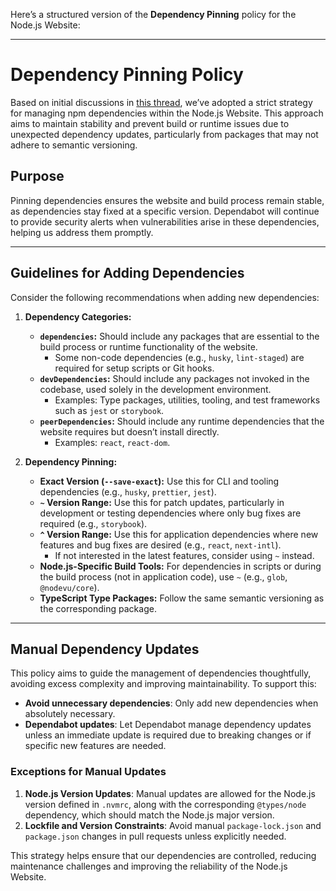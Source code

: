 Here’s a structured version of the **Dependency Pinning** policy for the Node.js Website:

---

# Dependency Pinning Policy

Based on initial discussions in [this thread](https://github.com/nodejs/nodejs.org/discussions/5491), we’ve adopted a strict strategy for managing npm dependencies within the Node.js Website. This approach aims to maintain stability and prevent build or runtime issues due to unexpected dependency updates, particularly from packages that may not adhere to semantic versioning.

## Purpose

Pinning dependencies ensures the website and build process remain stable, as dependencies stay fixed at a specific version. Dependabot will continue to provide security alerts when vulnerabilities arise in these dependencies, helping us address them promptly.

---

## Guidelines for Adding Dependencies

Consider the following recommendations when adding new dependencies:

1. **Dependency Categories:**
   - **`dependencies`:** Should include any packages that are essential to the build process or runtime functionality of the website.
     - Some non-code dependencies (e.g., `husky`, `lint-staged`) are required for setup scripts or Git hooks.
   - **`devDependencies`:** Should include any packages not invoked in the codebase, used solely in the development environment.
     - Examples: Type packages, utilities, tooling, and test frameworks such as `jest` or `storybook`.
   - **`peerDependencies`:** Should include any runtime dependencies that the website requires but doesn’t install directly.
     - Examples: `react`, `react-dom`.

2. **Dependency Pinning:**
   - **Exact Version (`--save-exact`):** Use this for CLI and tooling dependencies (e.g., `husky`, `prettier`, `jest`).
   - **`~` Version Range:** Use this for patch updates, particularly in development or testing dependencies where only bug fixes are required (e.g., `storybook`).
   - **`^` Version Range:** Use this for application dependencies where new features and bug fixes are desired (e.g., `react`, `next-intl`).
     - If not interested in the latest features, consider using `~` instead.
   - **Node.js-Specific Build Tools:** For dependencies in scripts or during the build process (not in application code), use `~` (e.g., `glob`, `@nodevu/core`).
   - **TypeScript Type Packages:** Follow the same semantic versioning as the corresponding package.

---

## Manual Dependency Updates

This policy aims to guide the management of dependencies thoughtfully, avoiding excess complexity and improving maintainability. To support this:

- **Avoid unnecessary dependencies**: Only add new dependencies when absolutely necessary.
- **Dependabot updates**: Let Dependabot manage dependency updates unless an immediate update is required due to breaking changes or if specific new features are needed.

### Exceptions for Manual Updates

1. **Node.js Version Updates**: Manual updates are allowed for the Node.js version defined in `.nvmrc`, along with the corresponding `@types/node` dependency, which should match the Node.js major version.
2. **Lockfile and Version Constraints**: Avoid manual `package-lock.json` and `package.json` changes in pull requests unless explicitly needed.

This strategy helps ensure that our dependencies are controlled, reducing maintenance challenges and improving the reliability of the Node.js Website.